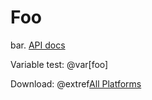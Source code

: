 # Foo

bar. [API docs](latest/api)

Variable test: @var[foo]

Download: @extref[All Platforms](download:universal)
